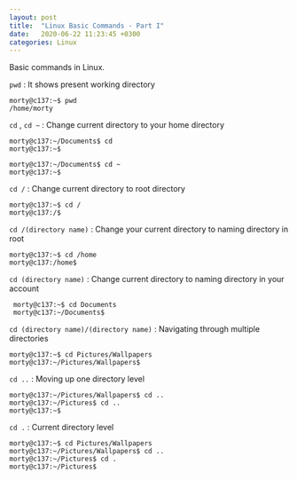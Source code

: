```yaml
---
layout: post
title:  "Linux Basic Commands - Part I"
date:   2020-06-22 11:23:45 +0300
categories: Linux
---
```


Basic commands in Linux.


`pwd` : It shows present working directory 


```
morty@c137:~$ pwd
/home/morty
```


`cd` , `cd ~` : Change current directory to your home directory

```
morty@c137:~/Documents$ cd
morty@c137:~$
```

```
morty@c137:~/Documents$ cd ~
morty@c137:~$
```

`cd /` : Change current directory to root directory

```
morty@c137:~$ cd /
morty@c137:/$
```

`cd /(directory name)` : Change your current directory to naming directory in root

```
morty@c137:~$ cd /home
morty@c137:/home$
```

`cd (directory name)` : Change current directory to naming directory in your account
     
```
 morty@c137:~$ cd Documents
 morty@c137:~/Documents$
 ```

`cd (directory name)/(directory name)` : Navigating through multiple directories

```
morty@c137:~$ cd Pictures/Wallpapers
morty@c137:~/Pictures/Wallpapers$
```

`cd ..` : Moving up one directory level

```
morty@c137:~/Pictures/Wallpapers$ cd ..
morty@c137:~/Pictures$ cd ..
morty@c137:~$
```

`cd .` : Current directory level

```
morty@c137:~$ cd Pictures/Wallpapers
morty@c137:~/Pictures/Wallpapers$ cd ..
morty@c137:~/Pictures$ cd .
morty@c137:~/Pictures$
```




